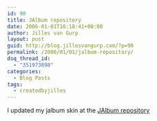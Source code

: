 ```yaml
---
id: 90
title: JAlbum repository
date: 2006-01-01T16:18:41+00:00
author: Jilles van Gurp
layout: post
guid: http://blog.jillesvangurp.com/?p=90
permalink: /2006/01/01/jalbum-repository/
dsq_thread_id:
  - "351973898"
categories:
  - Blog Posts
tags:
  - createdbyjilles
---
```

I updated my jalbum skin at the  [JAlbum repository](http://jrepository.engblom.org/default.asp?Action=viewskin&GUID={4EE1887C-8EDC-48C4-98B0-6FB76D953873})